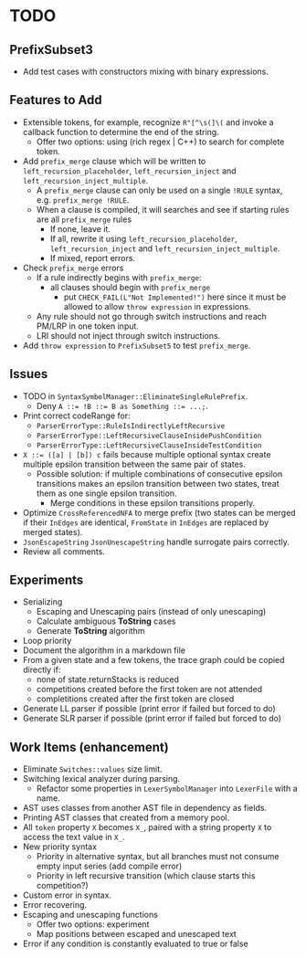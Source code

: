 # TODO

## PrefixSubset3

- Add test cases with constructors mixing with binary expressions.

## Features to Add

- Extensible tokens, for example, recognize `R"[^\s(]\(` and invoke a callback function to determine the end of the string.
  - Offer two options: using (rich regex | C++) to search for complete token.
- Add `prefix_merge` clause which will be written to `left_recursion_placeholder`, `left_recursion_inject` and `left_recursion_inject_multiple`.
  - A `prefix_merge` clause can only be used on a single `!RULE` syntax, e.g. `prefix_merge !RULE`.
  - When a clause is compiled, it will searches and see if starting rules are all `prefix_merge` rules
    - If none, leave it.
    - If all, rewrite it using `left_recursion_placeholder`, `left_recursion_inject` and `left_recursion_inject_multiple`.
    - If mixed, report errors.
- Check `prefix_merge` errors
  - If a rule indirectly begins with `prefix_merge`:
    - all clauses should begin with `prefix_merge`
      - put `CHECK_FAIL(L"Not Implemented!")` here since it must be allowed to allow `throw expression` in expressions.
  - Any rule should not go through switch instructions and reach PM/LRP in one token input.
  - LRI should not inject through switch instructions.
- Add `throw expression` to `PrefixSubset5` to test `prefix_merge`.

## Issues

- TODO in `SyntaxSymbolManager::EliminateSingleRulePrefix`.
  - Deny `A ::= !B ::= B as Something ::= ...;`.
- Print correct codeRange for:
  - `ParserErrorType::RuleIsIndirectlyLeftRecursive`
  - `ParserErrorType::LeftRecursiveClauseInsidePushCondition`
  - `ParserErrorType::LeftRecursiveClauseInsideTestCondition`
- `X ::= ([a] | [b]) c` fails because multiple optional syntax create multiple epsilon transition between the same pair of states.
  - Possible solution: if multiple combinations of consecutive epsilon transitions makes an epsilon transition between two states, treat them as one single epsilon transition.
    - Merge conditions in these epsilon transitions properly.
- Optimize `CrossReferencedNFA` to merge prefix (two states can be merged if their `InEdges` are identical, `FromState` in `InEdges` are replaced by merged states).
- `JsonEscapeString` `JsonUnescapeString` handle surrogate pairs correctly.
- Review all comments.

## Experiments

- Serializing
  - Escaping and Unescaping pairs (instead of only unescaping)
  - Calculate ambiguous **ToString** cases
  - Generate **ToString** algorithm
- Loop priority
- Document the algorithm in a markdown file
- From a given state and a few tokens, the trace graph could be copied directly if:
  - none of state.returnStacks is reduced
  - competitions created before the first token are not attended
  - completitions created after the first token are closed
- Generate LL parser if possible (print error if failed but forced to do)
- Generate SLR parser if possible (print error if failed but forced to do)

## Work Items (enhancement)

- Eliminate `Switches::values` size limit.
- Switching lexical analyzer during parsing.
  - Refactor some properties in `LexerSymbolManager` into `LexerFile` with a name.
- AST uses classes from another AST file in dependency as fields.
- Printing AST classes that created from a memory pool.
- All `token` property `X` becomes `X_`, paired with a string property `X` to access the text value in `X_`.
- New priority syntax
  - Priority in alternative syntax, but all branches must not consume empty input series (add compile error)
  - Priority in left recursive transition (which clause starts this competition?)
- Custom error in syntax.
- Error recovering.
- Escaping and unescaping functions
  - Offer two options: experiment
  - Map positions between escaped and unescaped text
- Error if any condition is constantly evaluated to true or false
